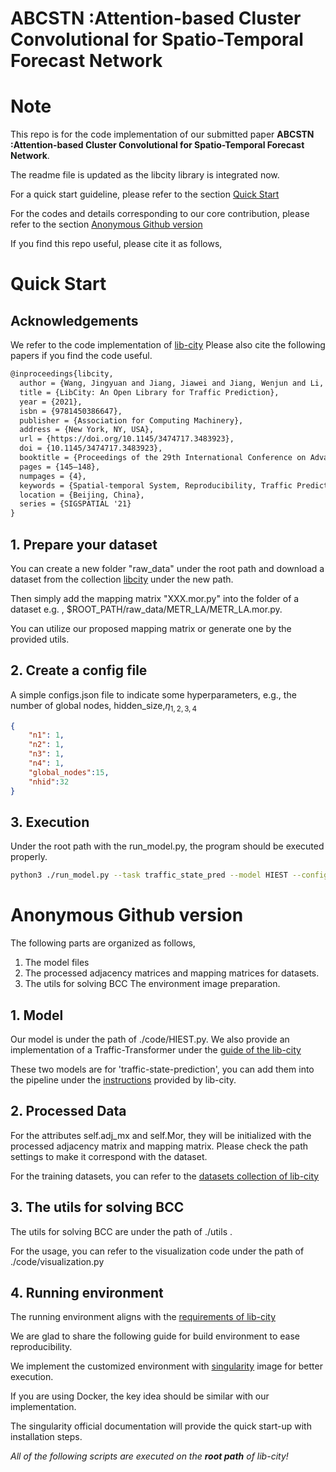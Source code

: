 # ABCSTN :Attention-based Cluster Convolutional for Spatio-Temporal Forecast Network

# Note

This repo is for the code implementation of our submitted paper **ABCSTN :Attention-based Cluster Convolutional for Spatio-Temporal Forecast Network**.

The readme file is updated as the libcity library is integrated now.

For a quick start guideline, please refer to the section [Quick Start](https://github.com/VAN-QIAN/CIKM23-HIEST#quick-start)

For the codes and details corresponding to our core contribution, please refer to the section [Anonymous Github version](https://https://github.com/mengfanyu-hd/ABCSTN)

If you find this repo useful, please cite it as follows,

# Quick Start

## Acknowledgements

We refer to the code implementation of [lib-city](https://bigscity-libcity-docs.readthedocs.io/en/latest/get_started/quick_start.html)
Please also cite the following papers if you find the code useful.

```latex
@inproceedings{libcity,
  author = {Wang, Jingyuan and Jiang, Jiawei and Jiang, Wenjun and Li, Chao and Zhao, Wayne Xin},
  title = {LibCity: An Open Library for Traffic Prediction},
  year = {2021},
  isbn = {9781450386647},
  publisher = {Association for Computing Machinery},
  address = {New York, NY, USA},
  url = {https://doi.org/10.1145/3474717.3483923},
  doi = {10.1145/3474717.3483923},
  booktitle = {Proceedings of the 29th International Conference on Advances in Geographic Information Systems},
  pages = {145–148},
  numpages = {4},
  keywords = {Spatial-temporal System, Reproducibility, Traffic Prediction},
  location = {Beijing, China},
  series = {SIGSPATIAL '21}
}
```


## 1. Prepare your dataset

You can create a new folder "raw_data" under the root path and download a dataset from the collection [libcity](https://bigscity-libcity-docs.readthedocs.io/en/latest/tutorial/install_quick_start.html#download-one-dataset) under the new path.

Then simply add the mapping matrix "XXX.mor.py" into the folder of a dataset e.g. ,  $ROOT_PATH/raw_data/METR_LA/METR_LA.mor.py. 

You can utilize our proposed mapping matrix or generate one by the provided utils.

## 2. Create a config file

A simple configs.json file to indicate some hyperparameters, e.g., the number of global nodes, hidden_size,$\eta_{1,2,3,4}$

```json
{
	"n1": 1,
	"n2": 1,
	"n3": 1,
	"n4": 1,
	"global_nodes":15,
	"nhid":32
}
```



## 3. Execution

Under the root path with the run_model.py, the program should be executed properly.

```bash
python3 ./run_model.py --task traffic_state_pred --model HIEST --config configs --dataset METR_LA
```


# Anonymous Github version

The following parts are organized as follows,

1. The model files
2. The processed adjacency matrices and mapping matrices for datasets.
3. The utils for solving BCC
The environment image preparation.



## 1. Model

Our model is under the path of ./code/HIEST.py.
We also provide an implementation of a Traffic-Transformer under the [guide of the lib-city](https://bigscity-libcity-docs.readthedocs.io/en/latest/developer_guide/implemented_models.html) 

These two models are for 'traffic-state-prediction', you can add them into the pipeline under the [instructions]((https://bigscity-libcity-docs.readthedocs.io/en/latest/developer_guide/implemented_models.html) ) provided by lib-city.

## 2. Processed Data

For the attributes self.adj_mx and self.Mor, they will be initialized with the processed adjacency matrix and mapping matrix. Please check the path settings to make it correspond with the dataset.

For the training datasets, you can refer to the [datasets collection of lib-city](https://bigscity-libcity-docs.readthedocs.io/en/latest/get_started/quick_start.html)

## 3. The utils for solving BCC

The utils for solving BCC are under the path of ./utils .

For the usage, you can refer to the visualization code under the path of ./code/visualization.py

## 4. Running environment

The running environment aligns with the [requirements of lib-city](https://github.com/LibCity/Bigscity-LibCity/blob/master/requirements.txt)

We are glad to share the following guide for build environment to ease reproducibility.

We implement the customized environment with [singularity](https://docs.sylabs.io/guides/3.7/user-guide/index.html) image for better execution.

If you are using Docker, the key idea should be similar with our implementation.

The singularity official documentation will provide the quick start-up with installation steps.

*All of the following scripts are executed on the **root path** of lib-city!*

